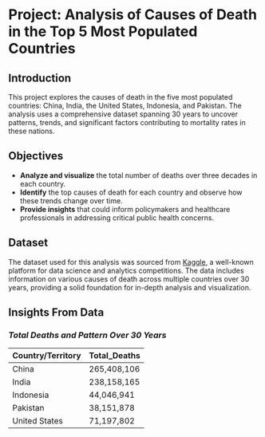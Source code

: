 # Project: Analysis of Causes of Death in the Top 5 Most Populated Countries

## Introduction
This project explores the causes of death in the five most populated countries: China, India, the United States, Indonesia, and Pakistan. The analysis uses a comprehensive dataset spanning 30 years to uncover patterns, trends, and significant factors contributing to mortality rates in these nations.

## Objectives
- **Analyze and visualize** the total number of deaths over three decades in each country.
- **Identify** the top causes of death for each country and observe how these trends change over time.
- **Provide insights** that could inform policymakers and healthcare professionals in addressing critical public health concerns.

## Dataset
The dataset used for this analysis was sourced from [Kaggle](https://www.kaggle.com/datasets/iamsouravbanerjee/cause-of-deaths-around-the-world), a well-known platform for data science and analytics competitions. The data includes information on various causes of death across multiple countries over 30 years, providing a solid foundation for in-depth analysis and visualization.

## Insights From Data
### *****Total Deaths and Pattern Over 30 Years*****
| Country/Territory | Total_Deaths |
|--------------------|--------------|
| China             | 265,408,106  |
| India             | 238,158,165  |
| Indonesia         | 44,046,941   |
| Pakistan          | 38,151,878   |
| United States     | 71,197,802   |
